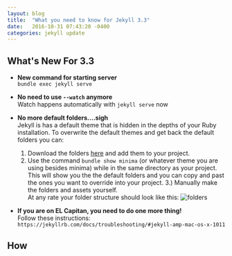 ```yaml
---
layout: blog
title:  "What you need to know for Jekyll 3.3"
date:   2016-10-31 07:43:20 -0400
categories: jekyll update
---
```


## What's New For 3.3
* **New command for starting server**<br/>
  ```bundle exec jekyll serve```
* **No need to use `--watch` anymore**<br/>
  Watch happens automatically with `jekyll serve` now
* **No more default folders....sigh**<br/>
  Jekyll is has a default theme that is hidden in the depths of your Ruby installation. To overwrite the default themes and get back the default folders you can:
  1. Download the folders [here](https://github.com/usabilitydesign/website/tree/master/downloads/minima-2.0.0_override) and add them to your project.
  2. Use the command `bundle show minima` (or whatever theme you are using besides minima) while in the same directory as your project. This will show you the the default folders and you can copy and past the ones you want to override into your project.
  3.) Manually make the folders and assets yourself.<br/>
  At any rate your folder structure should look like this:
  ![folders]({{site.urlimg}}/jekyll_folders.png)

* **If you are on EL Capitan, you need to do one more thing!**<br/>
  Follow these instructions:
  ```https://jekyllrb.com/docs/troubleshooting/#jekyll-amp-mac-os-x-1011```

## How
